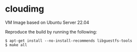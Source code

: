 # cloudimg

VM Image based on Ubuntu Server 22.04

Reproduce the build by running the following:

```
$ apt-get install --no-install-recommends libguestfs-tools
$ make all
```
